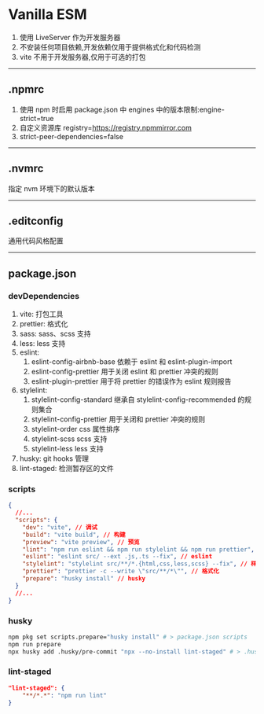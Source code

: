 # Vanilla ESM

1. 使用 LiveServer 作为开发服务器
1. 不安装任何项目依赖,开发依赖仅用于提供格式化和代码检测
1. vite 不用于开发服务器,仅用于可选的打包

---

## .npmrc

1. 使用 npm 时启用 package.json 中 engines 中的版本限制:engine-strict=true
1. 自定义资源库 registry=<https://registry.npmmirror.com>
1. strict-peer-dependencies=false

---

## .nvmrc

指定 nvm 环境下的默认版本

---

## .editconfig

通用代码风格配置

---

## package.json

### devDependencies

1. vite: 打包工具
1. prettier: 格式化
1. sass: sass、scss 支持
1. less: less 支持
1. eslint:
   1. eslint-config-airbnb-base 依赖于 eslint 和 eslint-plugin-import
   1. eslint-config-prettier 用于关闭 eslint 和 prettier 冲突的规则
   1. eslint-plugin-prettier 用于将 prettier 的错误作为 eslint 规则报告
1. stylelint:
   1. stylelint-config-standard 继承自 stylelint-config-recommended 的规则集合
   1. stylelint-config-prettier 用于关闭和 prettier 冲突的规则
   1. stylelint-order css 属性排序
   1. stylelint-scss scss 支持
   1. stylelint-less less 支持
1. husky: git hooks 管理
1. lint-staged: 检测暂存区的文件

### scripts

```json
{
  //...
  "scripts": {
    "dev": "vite", // 调试
    "build": "vite build", // 构建
    "preview": "vite preview", // 预览
    "lint": "npm run eslint && npm run stylelint && npm run prettier", // 脚本修复代码
    "eslint": "eslint src/ --ext .js,.ts --fix", // eslint
    "stylelint": "stylelint src/**/*.{html,css,less,scss} --fix", // 样式代码修复
    "prettier": "prettier -c --write \"src/**/*\"", // 格式化
    "prepare": "husky install" // husky
  }
  //...
}
```

### husky

```sh
npm pkg set scripts.prepare="husky install" # > package.json scripts
npm run prepare
npx husky add .husky/pre-commit "npx --no-install lint-staged" # > .husky pre-commit
```

### lint-staged

```json
"lint-staged": {
    "**/*.*": "npm run lint"
}
```
